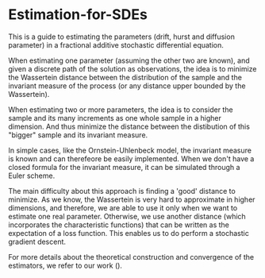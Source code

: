 # Estimation-for-SDEs
This is a guide to estimating the parameters (drift, hurst and diffusion parameter) in a fractional additive stochastic differential equation. 

When estimating one parameter (assuming the other two are known), and given a discrete path of the solution as observations, the idea is to minimize the Wassertein distance between the distribution of the sample and the invariant measure of the process (or any distance upper bounded by the Wassertein). 

When estimating two or more parameters, the idea is to consider the sample and its many increments as one whole sample in a higher dimension. And thus minimize the distance between the distibution of this "bigger" sample and its invariant measure.

In simple cases, like the Ornstein-Uhlenbeck model, the invariant measure is known and can therefeore be easily implemented. When we don't have a closed formula for the invariant measure, it can be simulated through a Euler scheme.

The main difficulty about this approach is finding a 'good' distance to minimize. As we know, the Wassertein is very hard to approximate in higher dimensions, and therefore, we are able to use it only when we want to estimate one real parameter. Otherwise, we use another distance (which incorporates the characteristic functions) that can be written as the expectation of a loss function. This enables us to do perform a stochastic gradient descent. 

For more details about the theoretical construction and convergence of the estimators, we refer to our work (). 
